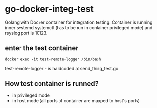 # go-docker-integ-test
Golang with Docker container for integration testing. Container is running inner systemd systemctl (has to be run in container privileged mode) and rsyslog port is 10123.

## enter the test container
```
docker exec -it test-remote-logger /bin/bash
```
test-remote-logger - is hardcoded at send_thing_test.go

## How test container is runned? 

- in privileged mode
- in host mode (all ports of container are mapped to host's ports)
